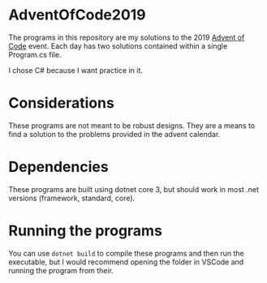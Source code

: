 # AdventOfCode2019
The programs in this repository are my solutions to the 2019 [Advent of Code](https://adventofcode.com/) event. Each day has two solutions contained within a single Program.cs file. 

I chose C# because I want practice in it. 

# Considerations
These programs are not meant to be robust designs. They are a means to find a solution to the problems provided in the advent calendar. 

# Dependencies
These programs are built using dotnet core 3, but should work in most .net versions (framework, standard, core). 

# Running the programs
You can use `dotnet build` to compile these programs and then run the executable, but I would recommend opening the folder in VSCode and running the program from their. 
